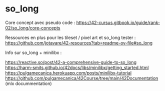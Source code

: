 # so_long 

Core concept avec pseudo code : 
https://42-cursus.gitbook.io/guide/rank-02/so_long/core-concepts

Ressources en plus pour les tileset / pixel art et so_long tester : 
https://github.com/jotavare/42-resources?tab=readme-ov-file#so_long

Info sur so_long + minilibx : 

https://reactive.so/post/42-a-comprehensive-guide-to-so_long
https://harm-smits.github.io/42docs/libs/minilibx/getting_started.html
https://pulgamecanica.herokuapp.com/posts/minilibx-tutorial
https://github.com/pulgamecanica/42Course/tree/main/42Documentation (mlx docummentation)
